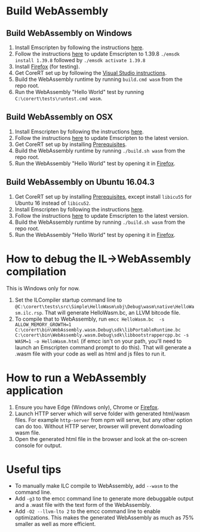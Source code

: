 # Build WebAssembly #

## Build WebAssembly on Windows ##

1. Install Emscripten by following the instructions [here](https://kripken.github.io/emscripten-site/docs/getting_started/downloads.html). 
2. Follow the instructions [here](https://kripken.github.io/emscripten-site/docs/getting_started/downloads.html#updating-the-sdk) to update Emscripten to 1.39.8 ```./emsdk install 1.39.8``` followed by ```./emsdk activate 1.39.8```
3. Install [Firefox](https://www.getfirefox.com) (for testing).
3. Get CoreRT set up by following the [Visual Studio instructions](how-to-build-and-run-ilcompiler-in-visual-studio.md).
4. Build the WebAssembly runtime by running ```build.cmd wasm``` from the repo root.
5. Run the WebAssembly "Hello World" test by running ```C:\corert\tests\runtest.cmd wasm```.

## Build WebAssembly on OSX ##

1. Install Emscripten by following the instructions [here](https://kripken.github.io/emscripten-site/docs/getting_started/downloads.html). 
2. Follow the instructions [here](https://kripken.github.io/emscripten-site/docs/getting_started/downloads.html#updating-the-sdk) to update Emscripten to the latest version.
3. Get CoreRT set up by installing [Prerequisites](prerequisites-for-building.md).
4. Build the WebAssembly runtime by running ```./build.sh wasm``` from the repo root.
5. Run the WebAssembly "Hello World" test by opening it in [Firefox](https://www.getfirefox.com).

## Build WebAssembly on Ubuntu 16.04.3 ##

1. Get CoreRT set up by installing [Prerequisites](prerequisites-for-building.md), except install ```libicu55``` for Ubuntu 16 instead of ```libicu52```.
2. Install Emscripten by following the instructions [here](https://kripken.github.io/emscripten-site/docs/getting_started/downloads.html). 
3. Follow the instructions [here](https://kripken.github.io/emscripten-site/docs/getting_started/downloads.html#updating-the-sdk) to update Emscripten to the latest version.
4. Build the WebAssembly runtime by running ```./build.sh wasm``` from the repo root.
5. Run the WebAssembly "Hello World" test by opening it in [Firefox](https://www.getfirefox.com).


# How to debug the IL->WebAssembly compilation #
This is Windows only for now.
1. Set the ILCompiler startup command line to ```@C:\corert\tests\src\Simple\HelloWasm\obj\Debug\wasm\native\HelloWasm.ilc.rsp```. That will generate HelloWasm.bc, an LLVM bitcode file.
2. To compile that to WebAssembly, run ```emcc HelloWasm.bc  -s ALLOW_MEMORY_GROWTH=1  C:\corert\bin\WebAssembly.wasm.Debug\sdk\libPortableRuntime.bc C:\corert\bin\WebAssembly.wasm.Debug\sdk\libbootstrappercpp.bc -s WASM=1 -o HelloWasm.html``` (if emcc isn't on your path, you'll need to launch an Emscripten command prompt to do this). That will generate a .wasm file with your code as well as html and js files to run it.

# How to run a WebAssembly application #
1. Ensure you have Edge (Windows only), Chrome or [Firefox](https://www.getfirefox.com).
2. Launch HTTP server which will serve folder with generated html/wasm files. For example `http-server` from npm will serve, but any other option can do too. Without HTTP server, browser will prevent donwloading wasm file.
3. Open the generated html file in the browser and look at the on-screen console for output.

# Useful tips #
* To manually make ILC compile to WebAssembly, add ```--wasm``` to the command line.
* Add ```-g3``` to the emcc command line to generate more debuggable output and a .wast file with the text form of the WebAssembly.
* Add ```-O2 --llvm-lto 2``` to the emcc command line to enable optimizations. This makes the generated WebAssembly as much as 75% smaller as well as more efficient.
